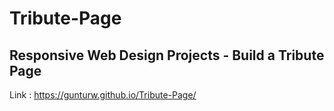 # Tribute-Page

<h2>Responsive Web Design Projects - Build a Tribute Page</h2>

<p>Link : <a href="https://gunturw.github.io/Tribute-Page" target="_blank">https://gunturw.github.io/Tribute-Page/</p>
